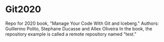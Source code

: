 # Git2020
Repo for 2020 book, "Manage Your Code With Git and Iceberg."
Authors: Guillermo Polito, Stephane Ducasse and Allex Oliveira
In the book, the repository example is called a remote repository named "test."
